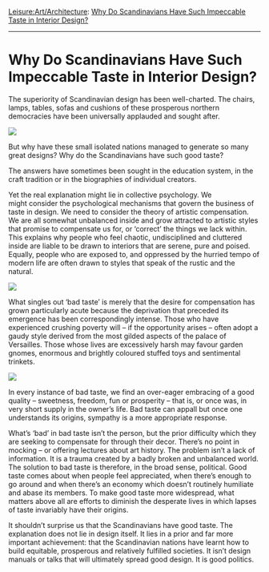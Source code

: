 [Leisure:](https://www.theschooloflife.com/thebookoflife/category/leisure/)[Art/Architecture](https://www.theschooloflife.com/thebookoflife/category/leisure/artarchitecture/): [Why Do Scandinavians Have Such Impeccable Taste in Interior Design?](https://www.theschooloflife.com/thebookoflife/why-do-scandinavians-have-such-impeccable-taste-in-interior-design/)

* * *

# Why Do Scandinavians Have Such Impeccable Taste in Interior Design?

The superiority of Scandinavian design has been well-charted. The chairs, lamps, tables, sofas and cushions of these prosperous northern democracies have been universally applauded and sought after.

![](http://cdn.ultraswank.net/uploads/1722_dimensions_photo_174240-789330.jpg)

But why have these small isolated nations managed to generate so many great designs? Why do the Scandinavians have such good taste?

The answers have sometimes been sought in the education system, in the craft tradition or in the biographies of individual creators.

Yet the real explanation might lie in collective psychology.&nbsp;We might&nbsp;consider the psychological mechanisms that govern the business of taste in design. We need to consider the theory of artistic compensation. We are all somewhat unbalanced inside and grow attracted to artistic styles that promise to compensate us for, or ‘correct’ the things we lack within. This explains why people who feel chaotic, undisciplined and cluttered inside are liable to be drawn to interiors that are serene, pure and poised. Equally, people who are exposed to, and oppressed by the hurried tempo of modern life are often drawn to styles that speak of the rustic and the natural.

![](https://origininteriors.files.wordpress.com/2010/10/home-3.jpg)

What singles out ‘bad taste’ is merely that the desire for compensation has grown particularly acute because the deprivation that preceded its emergence has been correspondingly intense. Those who have experienced crushing poverty will – if the opportunity arises – often adopt a gaudy style derived from the most gilded aspects of the palace of Versailles. Those whose lives are excessively harsh may favour garden gnomes, enormous and brightly coloured stuffed toys and sentimental trinkets.

![](http://venasnews.co.ke/wp-content/uploads/2016/06/mugabe-house-3.jpg)

In every instance of bad taste, we find an over-eager embracing of a good quality – sweetness, freedom, fun or prosperity – that is, or once was, in very short supply in the owner’s life. Bad taste can appall but once one understands its origins, sympathy is a more appropriate response.

What’s ‘bad’ in bad taste isn’t the person, but the prior difficulty which they are seeking to compensate for through their decor. There’s no point in mocking – or offering lectures about art history. The problem isn’t a lack of information. It is a trauma created by a badly broken and unbalanced world. The solution to bad taste is therefore, in the broad sense, political. Good taste comes about when people feel appreciated, when there’s enough to go around and when there’s an economy which doesn’t routinely humiliate and abase its members. To make good taste more widespread, what matters above all are efforts to diminish the desperate lives in which lapses of taste invariably have their origins.

It shouldn’t surprise us that the Scandinavians have good taste. The explanation does not lie in design itself. It lies in a prior and far more important achievement: that the Scandinavian nations have learnt how to build equitable, prosperous and relatively fulfilled societies. It isn’t design manuals or talks that will ultimately spread good design. It is good politics.
